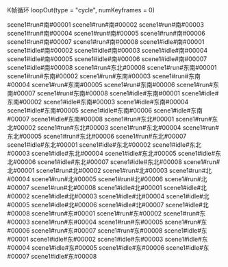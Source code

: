 K帧循环
loopOut(type = "cycle", numKeyframes = 0)




scene1#run#南#00001
scene1#run#南#00002
scene1#run#南#00003
scene1#run#南#00004
scene1#run#南#00005
scene1#run#南#00006
scene1#run#南#00007
scene1#run#南#00008
scene1#idle#南#00001
scene1#idle#南#00002
scene1#idle#南#00003
scene1#idle#南#00004
scene1#idle#南#00005
scene1#idle#南#00006
scene1#idle#南#00007
scene1#idle#南#00008
scene1#run#东北#00008
scene1#run#东南#00001
scene1#run#东南#00002
scene1#run#东南#00003
scene1#run#东南#00004
scene1#run#东南#00005
scene1#run#东南#00006
scene1#run#东南#00007
scene1#run#东南#00008
scene1#idle#东南#00001
scene1#idle#东南#00002
scene1#idle#东南#00003
scene1#idle#东南#00004
scene1#idle#东南#00005
scene1#idle#东南#00006
scene1#idle#东南#00007
scene1#idle#东南#00008
scene1#run#东北#00001
scene1#run#东北#00002
scene1#run#东北#00003
scene1#run#东北#00004
scene1#run#东北#00005
scene1#run#东北#00006
scene1#run#东北#00007
scene1#idle#东北#00001
scene1#idle#东北#00002
scene1#idle#东北#00003
scene1#idle#东北#00004
scene1#idle#东北#00005
scene1#idle#东北#00006
scene1#idle#东北#00007
scene1#idle#东北#00008
scene1#run#北#00001
scene1#run#北#00002
scene1#run#北#00003
scene1#run#北#00004
scene1#run#北#00005
scene1#run#北#00006
scene1#run#北#00007
scene1#run#北#00008
scene1#idle#北#00001
scene1#idle#北#00002
scene1#idle#北#00003
scene1#idle#北#00004
scene1#idle#北#00005
scene1#idle#北#00006
scene1#idle#北#00007
scene1#idle#北#00008
scene1#run#东#00001
scene1#run#东#00002
scene1#run#东#00003
scene1#run#东#00004
scene1#run#东#00005
scene1#run#东#00006
scene1#run#东#00007
scene1#run#东#00008
scene1#idle#东#00001
scene1#idle#东#00002
scene1#idle#东#00003
scene1#idle#东#00004
scene1#idle#东#00005
scene1#idle#东#00006
scene1#idle#东#00007
scene1#idle#东#00008




